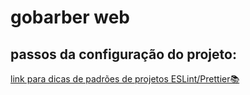 # gobarber web

## passos da configuração do projeto:
[link para dicas de padrões de projetos ESLint/Prettier📚](https://www.notion.so/Padr-es-de-projeto-com-ESLint-Prettier-e-EditorConfig-0b57b47a24724c859c0cf226aa0cc3a7)
